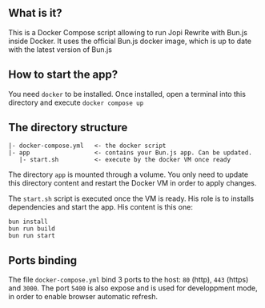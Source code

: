 ## What is it?

This is a Docker Compose script allowing to run Jopi Rewrite with Bun.js inside Docker.
It uses the official Bun.js docker image, which is up to date with the latest version of Bun.js

## How to start the app?

You need `docker` to be installed.
Once installed, open a terminal into this directory and execute `docker compose up`

## The directory structure

```
|- docker-compose.yml   <- the docker script
|- app                  <- contains your Bun.js app. Can be updated.
   |- start.sh          <- execute by the docker VM once ready
```

The directory `app` is mounted through a volume.
You only need to update this directory content and restart the Docker VM in order to apply changes.

The `start.sh` script is executed once the VM is ready. His role is to installs dependencies and start the app.
His content is this one:

```shell
bun install
bun run build
bun run start
```

## Ports binding

The file `docker-compose.yml` bind 3 ports to the host: `80` (http), `443` (https) and `3000`.
The port `5400` is also expose and is used for developpment mode, in order to enable browser automatic refresh.


